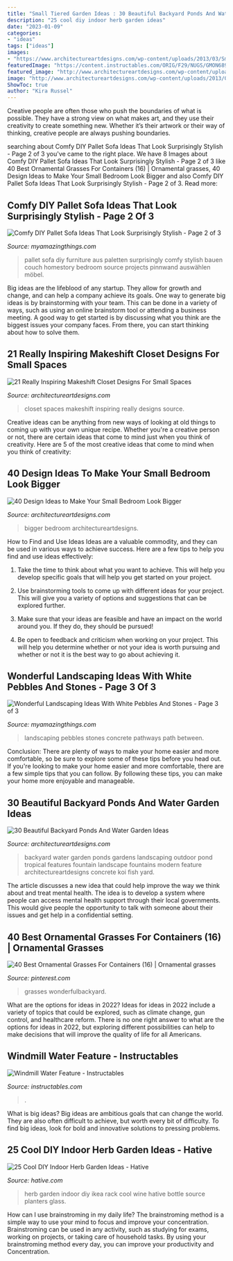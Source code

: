 ```yaml
---
title: "Small Tiered Garden Ideas : 30 Beautiful Backyard Ponds And Water Garden Ideas"
description: "25 cool diy indoor herb garden ideas"
date: "2023-01-09"
categories:
- "ideas"
tags: ["ideas"]
images:
- "https://www.architectureartdesigns.com/wp-content/uploads/2013/03/Small-Bedroom-ArchitectureArtDesigns-26.jpg"
featuredImage: "https://content.instructables.com/ORIG/F29/NUGS/GMON689M/F29NUGSGMON689M.jpg?auto=webp&amp;frame=1"
featured_image: "http://www.architectureartdesigns.com/wp-content/uploads/2013/04/Backyard-ArchitectureArtDesigns-4.jpg"
image: "http://www.architectureartdesigns.com/wp-content/uploads/2013/04/Backyard-ArchitectureArtDesigns-4.jpg"
ShowToc: true
author: "Kira Russel"
---
```



Creative people are often those who push the boundaries of what is possible. They have a strong view on what makes art, and they use their creativity to create something new. Whether it’s their artwork or their way of thinking, creative people are always pushing boundaries.

	

		
searching about Comfy DIY Pallet Sofa Ideas That Look Surprisingly Stylish - Page 2 of 3 you've came to the right place. We have 8 Images about Comfy DIY Pallet Sofa Ideas That Look Surprisingly Stylish - Page 2 of 3 like 40 Best Ornamental Grasses For Containers (16) | Ornamental grasses, 40 Design Ideas to Make Your Small Bedroom Look Bigger and also Comfy DIY Pallet Sofa Ideas That Look Surprisingly Stylish - Page 2 of 3. Read more:
		
    
## Comfy DIY Pallet Sofa Ideas That Look Surprisingly Stylish - Page 2 Of 3

<img loading=lazy src="http://myamazingthings.com/wp-content/uploads/2017/08/pallet-sofa-6.jpg" onerror="this.onerror=null;this.src='https://tse3.mm.bing.net/th?id=OIP.o5hcT3mcxipykayNRvx4RQDhEs&amp;pid=15.1';" alt="Comfy DIY Pallet Sofa Ideas That Look Surprisingly Stylish - Page 2 of 3">

_Source: myamazingthings.com_

>pallet sofa diy furniture aus paletten surprisingly comfy stylish bauen couch homestory bedroom source projects pinnwand auswählen möbel. 

	

Big ideas are the lifeblood of any startup. They allow for growth and change, and can help a company achieve its goals. One way to generate big ideas is by brainstorming with your team. This can be done in a variety of ways, such as using an online brainstorm tool or attending a business meeting. A good way to get started is by discussing what you think are the biggest issues your company faces. From there, you can start thinking about how to solve them.

    
## 21 Really Inspiring Makeshift Closet Designs For Small Spaces

<img loading=lazy src="https://www.architectureartdesigns.com/wp-content/uploads/2016/05/17-29.jpg" onerror="this.onerror=null;this.src='https://tse2.mm.bing.net/th?id=OIP.xNJsrZX96_ZjcoIOhZfkowHaLH&amp;pid=15.1';" alt="21 Really Inspiring Makeshift Closet Designs For Small Spaces">

_Source: architectureartdesigns.com_

>closet spaces makeshift inspiring really designs source. 

	

Creative ideas can be anything from new ways of looking at old things to coming up with your own unique recipe. Whether you're a creative person or not, there are certain ideas that come to mind just when you think of creativity. Here are 5 of the most creative ideas that come to mind when you think of creativity: 

    
## 40 Design Ideas To Make Your Small Bedroom Look Bigger

<img loading=lazy src="https://www.architectureartdesigns.com/wp-content/uploads/2013/03/Small-Bedroom-ArchitectureArtDesigns-26.jpg" onerror="this.onerror=null;this.src='https://tse3.mm.bing.net/th?id=OIP.4yUyaq2WmqkOs-WSJm7Y_QHaK5&amp;pid=15.1';" alt="40 Design Ideas to Make Your Small Bedroom Look Bigger">

_Source: architectureartdesigns.com_

>bigger bedroom architectureartdesigns. 

	

How to Find and Use Ideas
Ideas are a valuable commodity, and they can be used in various ways to achieve success. Here are a few tips to help you find and use ideas effectively:
1. Take the time to think about what you want to achieve. This will help you develop specific goals that will help you get started on your project.

2. Use brainstorming tools to come up with different ideas for your project. This will give you a variety of options and suggestions that can be explored further.

3. Make sure that your ideas are feasible and have an impact on the world around you. If they do, they should be pursued!

4. Be open to feedback and criticism when working on your project. This will help you determine whether or not your idea is worth pursuing and whether or not it is the best way to go about achieving it.

    
## Wonderful Landscaping Ideas With White Pebbles And Stones - Page 3 Of 3

<img loading=lazy src="http://myamazingthings.com/wp-content/uploads/2017/03/path.jpg" onerror="this.onerror=null;this.src='https://tse4.mm.bing.net/th?id=OIP.JI40F9dl4A3Y2w14ZxKyXQHaFj&amp;pid=15.1';" alt="Wonderful Landscaping Ideas With White Pebbles And Stones - Page 3 of 3">

_Source: myamazingthings.com_

>landscaping pebbles stones concrete pathways path between. 

	

Conclusion: There are plenty of ways to make your home easier and more comfortable, so be sure to explore some of these tips before you head out.
If you're looking to make your home easier and more comfortable, there are a few simple tips that you can follow. By following these tips, you can make your home more enjoyable and manageable.

    
## 30 Beautiful Backyard Ponds And Water Garden Ideas

<img loading=lazy src="http://www.architectureartdesigns.com/wp-content/uploads/2013/04/Backyard-ArchitectureArtDesigns-4.jpg" onerror="this.onerror=null;this.src='https://tse2.mm.bing.net/th?id=OIP.pTQD_cy7exuwIXpbB3XA8AHaLH&amp;pid=15.1';" alt="30 Beautiful Backyard Ponds And Water Garden Ideas">

_Source: architectureartdesigns.com_

>backyard water garden ponds gardens landscaping outdoor pond tropical features fountain landscape fountains modern feature architectureartdesigns concrete koi fish yard. 

	

The article discusses a new idea that could help improve the way we think about and treat mental health. The idea is to develop a system where people can access mental health support through their local governments. This would give people the opportunity to talk with someone about their issues and get help in a confidential setting.

    
## 40 Best Ornamental Grasses For Containers (16) | Ornamental Grasses

<img loading=lazy src="https://i.pinimg.com/736x/26/7d/c0/267dc0f819c37c0bc0944a7546b8df40.jpg" onerror="this.onerror=null;this.src='https://tse3.mm.bing.net/th?id=OIP.-Jlv_XE9d4ExjyqbjkPBnAHaLH&amp;pid=15.1';" alt="40 Best Ornamental Grasses For Containers (16) | Ornamental grasses">

_Source: pinterest.com_

>grasses wonderfulbackyard. 

	

What are the options for ideas in 2022?
Ideas for ideas in 2022 include a variety of topics that could be explored, such as climate change, gun control, and healthcare reform. There is no one right answer to what are the options for ideas in 2022, but exploring different possibilities can help to make decisions that will improve the quality of life for all Americans.

    
## Windmill Water Feature - Instructables

<img loading=lazy src="https://content.instructables.com/ORIG/F29/NUGS/GMON689M/F29NUGSGMON689M.jpg?auto=webp&amp;frame=1" onerror="this.onerror=null;this.src='https://tse2.mm.bing.net/th?id=OIP.Dpn3Tn3apRMKRJGRD125EAHaLG&amp;pid=15.1';" alt="Windmill Water Feature - Instructables">

_Source: instructables.com_

>. 

	

What is big ideas?
Big ideas are ambitious goals that can change the world. They are also often difficult to achieve, but worth every bit of difficulty. To find big ideas, look for bold and innovative solutions to pressing problems.

    
## 25 Cool DIY Indoor Herb Garden Ideas - Hative

<img loading=lazy src="https://hative.com/wp-content/uploads/2014/11/indoor-garden/8-indoor-herb-garden-ikea-wine-rack.jpg" onerror="this.onerror=null;this.src='https://tse2.mm.bing.net/th?id=OIP.9tzui6D6x4a6r54zKx9KoAHaLD&amp;pid=15.1';" alt="25 Cool DIY Indoor Herb Garden Ideas - Hative">

_Source: hative.com_

>herb garden indoor diy ikea rack cool wine hative bottle source planters glass. 

	

How can I use brainstroming in my daily life?
The brainstroming method is a simple way to use your mind to focus and improve your concentration. Brainstroming can be used in any activity, such as studying for exams, working on projects, or taking care of household tasks. By using your brainstroming method every day, you can improve your productivity and Concentration.

